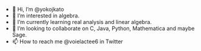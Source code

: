 - 👋 Hi, I’m @yokojkato
- 👀 I’m interested in algebra.
- 🌱 I’m currently learning real analysis and linear algebra.
- 💞️ I’m looking to collaborate on C, Java, Python, Mathematica and maybe Sage.
- 📫 How to reach me @voielactee6 in Twitter

<!---
yokojkato/yokojkato is a ✨ special ✨ repository because its `README.md` (this file) appears on your GitHub profile.
You can click the Preview link to take a look at your changes.
--->
